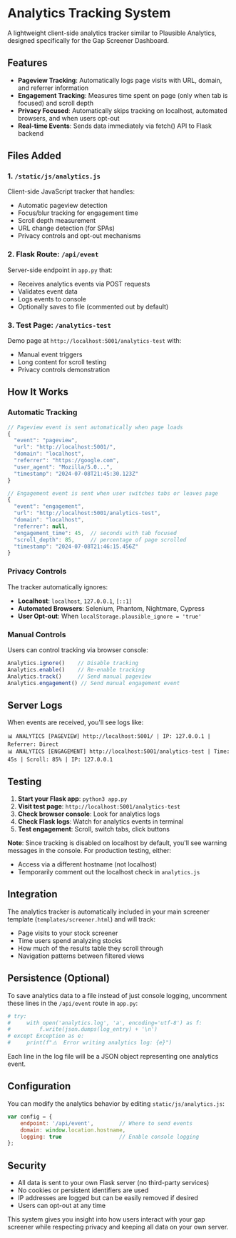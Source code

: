 # Analytics Tracking System

A lightweight client-side analytics tracker similar to Plausible Analytics, designed specifically for the Gap Screener Dashboard.

## Features

- **Pageview Tracking**: Automatically logs page visits with URL, domain, and referrer information
- **Engagement Tracking**: Measures time spent on page (only when tab is focused) and scroll depth
- **Privacy Focused**: Automatically skips tracking on localhost, automated browsers, and when users opt-out
- **Real-time Events**: Sends data immediately via fetch() API to Flask backend

## Files Added

### 1. `/static/js/analytics.js`
Client-side JavaScript tracker that handles:
- Automatic pageview detection
- Focus/blur tracking for engagement time
- Scroll depth measurement
- URL change detection (for SPAs)
- Privacy controls and opt-out mechanisms

### 2. Flask Route: `/api/event`
Server-side endpoint in `app.py` that:
- Receives analytics events via POST requests
- Validates event data
- Logs events to console
- Optionally saves to file (commented out by default)

### 3. Test Page: `/analytics-test`
Demo page at `http://localhost:5001/analytics-test` with:
- Manual event triggers
- Long content for scroll testing
- Privacy controls demonstration

## How It Works

### Automatic Tracking

```javascript
// Pageview event is sent automatically when page loads
{
  "event": "pageview",
  "url": "http://localhost:5001/",
  "domain": "localhost",
  "referrer": "https://google.com",
  "user_agent": "Mozilla/5.0...",
  "timestamp": "2024-07-08T21:45:30.123Z"
}

// Engagement event is sent when user switches tabs or leaves page
{
  "event": "engagement", 
  "url": "http://localhost:5001/analytics-test",
  "domain": "localhost",
  "referrer": null,
  "engagement_time": 45,  // seconds with tab focused
  "scroll_depth": 85,     // percentage of page scrolled
  "timestamp": "2024-07-08T21:46:15.456Z"
}
```

### Privacy Controls

The tracker automatically ignores:
- **Localhost**: `localhost`, `127.0.0.1`, `[::1]`
- **Automated Browsers**: Selenium, Phantom, Nightmare, Cypress
- **User Opt-out**: When `localStorage.plausible_ignore = 'true'`

### Manual Controls

Users can control tracking via browser console:
```javascript
Analytics.ignore()    // Disable tracking
Analytics.enable()    // Re-enable tracking
Analytics.track()     // Send manual pageview
Analytics.engagement() // Send manual engagement event
```

## Server Logs

When events are received, you'll see logs like:
```
📊 ANALYTICS [PAGEVIEW] http://localhost:5001/ | IP: 127.0.0.1 | Referrer: Direct
📊 ANALYTICS [ENGAGEMENT] http://localhost:5001/analytics-test | Time: 45s | Scroll: 85% | IP: 127.0.0.1
```

## Testing

1. **Start your Flask app**: `python3 app.py`
2. **Visit test page**: `http://localhost:5001/analytics-test`
3. **Check browser console**: Look for analytics logs
4. **Check Flask logs**: Watch for analytics events in terminal
5. **Test engagement**: Scroll, switch tabs, click buttons

**Note**: Since tracking is disabled on localhost by default, you'll see warning messages in the console. For production testing, either:
- Access via a different hostname (not localhost)
- Temporarily comment out the localhost check in `analytics.js`

## Integration

The analytics tracker is automatically included in your main screener template (`templates/screener.html`) and will track:
- Page visits to your stock screener
- Time users spend analyzing stocks
- How much of the results table they scroll through
- Navigation patterns between filtered views

## Persistence (Optional)

To save analytics data to a file instead of just console logging, uncomment these lines in the `/api/event` route in `app.py`:

```python
# try:
#     with open('analytics.log', 'a', encoding='utf-8') as f:
#         f.write(json.dumps(log_entry) + '\n')
# except Exception as e:
#     print(f"⚠️  Error writing analytics log: {e}")
```

Each line in the log file will be a JSON object representing one analytics event.

## Configuration

You can modify the analytics behavior by editing `static/js/analytics.js`:

```javascript
var config = {
    endpoint: '/api/event',        // Where to send events
    domain: window.location.hostname,
    logging: true                  // Enable console logging
};
```

## Security

- All data is sent to your own Flask server (no third-party services)
- No cookies or persistent identifiers are used
- IP addresses are logged but can be easily removed if desired
- Users can opt-out at any time

This system gives you insight into how users interact with your gap screener while respecting privacy and keeping all data on your own server. 